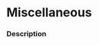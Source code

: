 # Miscellaneous
### Description                                                                                                                                                             
